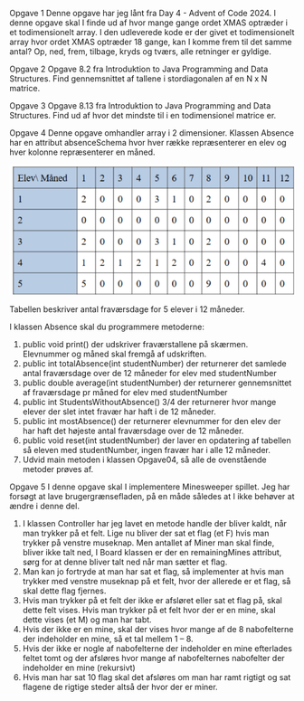 Opgave 1
Denne opgave har jeg lånt fra Day 4 - Advent of Code 2024.
I denne opgave skal I finde ud af hvor mange gange ordet XMAS optræder i et todimensionelt
array. I den udleverede kode er der givet et todimensionelt array hvor ordet XMAS optræder
18 gange, kan I komme frem til det samme antal?
Op, ned, frem, tilbage, kryds og tværs, alle retninger er gyldige.

Opgave 2
Opgave 8.2 fra Introduktion to Java Programming and Data Structures.
Find gennemsnittet af tallene i stordiagonalen af en N x N matrice.

Opgave 3
Opgave 8.13 fra Introduktion to Java Programming and Data Structures.
Find ud af hvor det mindste til i en todimensionel matrice er.

Opgave 4
Denne opgave omhandler array i 2 dimensioner.
Klassen Absence har en attribut absenceSchema hvor hver række repræsenterer en elev
og hver kolonne repræsenterer en måned.

![img.png](img.png)

Tabellen beskriver antal fraværsdage for 5 elever i 12 måneder.

I klassen Absence skal du programmere metoderne:
1. public void print()
   der udskriver fraværstallene på skærmen. Elevnummer og måned skal fremgå af
   udskriften.
2. public int totalAbsence(int studentNumber)
   der returnerer det samlede antal fraværsdage over de 12 måneder for elev med
   studentNumber
3. public double average(int studentNumber)
   der returnerer gennemsnittet af fraværsdage pr måned for elev med
   studentNumber
4. public int StudentsWithoutAbsence()
   3/4
   der returnerer hvor mange elever der slet intet fravær har haft i de 12 måneder.
5. public int mostAbsence()
   der returnerer elevnummer for den elev der har haft det højeste antal fraværsdage over
   de 12 måneder.
6. public void reset(int studentNumber)
   der laver en opdatering af tabellen så eleven med studentNumber, ingen fravær har i
   alle 12 måneder.
7. Udvid main metoden i klassen Opgave04, så alle de ovenstående metoder prøves af.
  

Opgave 5
   I denne opgave skal I implementere Minesweeper spillet.
   Jeg har forsøgt at lave brugergrænsefladen, på en måde således at I ikke behøver at ændre i
   denne del.
1. I klassen Controller har jeg lavet en metode handle der bliver kaldt, når man trykker
   på et felt. Lige nu bliver der sat et flag (et F) hvis man trykker på venstre museknap.
   Men antallet af Miner man skal finde, bliver ikke talt ned, I Board klassen er der en
   remainingMines attribut, sørg for at denne bliver talt ned når man sætter et flag.
2. Man kan jo fortryde at man har sat et flag, så implementer at hvis man trykker med
   venstre museknap på et felt, hvor der allerede er et flag, så skal dette flag fjernes.
3. Hvis man trykker på et felt der ikke er afsløret eller sat et flag på, skal dette felt vises.
   Hvis man trykker på et felt hvor der er en mine, skal dette vises (et M) og man har
   tabt.
4. Hvis der ikke er en mine, skal der vises hvor mange af de 8 nabofelterne der
   indeholder en mine, så et tal mellem 1 – 8.
5. Hvis der ikke er nogle af nabofelterne der indeholder en mine efterlades feltet tomt og
   der afsløres hvor mange af nabofelternes nabofelter der indeholder en mine (rekursivt)
6. Hvis man har sat 10 flag skal det afsløres om man har ramt rigtigt og sat flagene de
   rigtige steder altså der hvor der er miner.